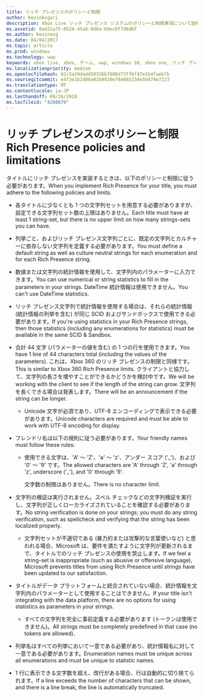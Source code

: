 ```yaml
---
title: リッチ プレゼンスのポリシーと制限
author: KevinAsgari
description: Xbox Live リッチ プレゼンス システムのポリシーと制限事項について説明します。
ms.assetid: 0ad21a75-0524-45a8-8d8a-0dec0f7d6d6f
ms.author: kevinasg
ms.date: 04/04/2017
ms.topic: article
ms.prod: windows
ms.technology: uwp
keywords: xbox live, xbox, ゲーム, uwp, windows 10, xbox one, リッチ プレゼンス, ポリシー
ms.localizationpriority: medium
ms.openlocfilehash: 02c5a39dadd50326b7008d73ff6f47e1b4faeb7b
ms.sourcegitcommit: e4f3e1b2d08a02b9920e78e802234e5b674e7223
ms.translationtype: MT
ms.contentlocale: ja-JP
ms.lasthandoff: 09/26/2018
ms.locfileid: "4208879"
---
```

# <a name="rich-presence-policies-and-limitations"></a><span data-ttu-id="5e96d-104">リッチ プレゼンスのポリシーと制限</span><span class="sxs-lookup"><span data-stu-id="5e96d-104">Rich Presence policies and limitations</span></span>

<span data-ttu-id="5e96d-105">タイトルにリッチ プレゼンスを実装するときは、以下のポリシーと制限に従う必要があります。</span><span class="sxs-lookup"><span data-stu-id="5e96d-105">When you implement Rich Presence for your title, you must adhere to the following policies and limits.</span></span>

-   <span data-ttu-id="5e96d-106">各タイトルに少なくとも 1 つの文字列セットを用意する必要がありますが、設定できる文字列セット数の上限はありません。</span><span class="sxs-lookup"><span data-stu-id="5e96d-106">Each title must have at least 1 string-set, but there is no upper limit on how many strings-sets you can have.</span></span>
-   <span data-ttu-id="5e96d-107">列挙ごと、およびリッチ プレゼンス文字列ごとに、既定の文字列とカルチャーに依存しない文字列を定義する必要があります。</span><span class="sxs-lookup"><span data-stu-id="5e96d-107">You must define a default string as well as culture neutral strings for each enumeration and for each Rich Presence string.</span></span>
-   <span data-ttu-id="5e96d-108">数値または文字列の統計情報を使用して、文字列内のパラメーターに入力できます。</span><span class="sxs-lookup"><span data-stu-id="5e96d-108">You can use numerical or string statistics to fill in the parameters in your strings.</span></span> <span data-ttu-id="5e96d-109">DateTime 統計情報は使用できません。</span><span class="sxs-lookup"><span data-stu-id="5e96d-109">You can't use DateTime statistics.</span></span>
-   <span data-ttu-id="5e96d-110">リッチ プレゼンス文字列で統計情報を使用する場合は、それらの統計情報 (統計情報の列挙を含む) が同じ SCID およびサンドボックスで使用できる必要があります。</span><span class="sxs-lookup"><span data-stu-id="5e96d-110">If you're using statistics in your Rich Presence strings, then those statistics (including any enumerations for statistics) must be available in the same SCID & Sandbox.</span></span>
-   <span data-ttu-id="5e96d-111">合計 44 文字 (パラメーターの値を含む) の 1 つの行を使用できます。</span><span class="sxs-lookup"><span data-stu-id="5e96d-111">You have 1 line of 44 characters total (including the values of the parameters).</span></span> <span data-ttu-id="5e96d-112">これは、Xbox 360 のリッチ プレゼンスの制限と同様です。</span><span class="sxs-lookup"><span data-stu-id="5e96d-112">This is similar to Xbox 360 Rich Presence limits.</span></span> <span data-ttu-id="5e96d-113">クライアントと協力して、文字列の長さを増やすことができるかどうかを検討中です。</span><span class="sxs-lookup"><span data-stu-id="5e96d-113">We will be working with the client to see if the length of the string can grow.</span></span> <span data-ttu-id="5e96d-114">文字列を長くできる場合は発表します。</span><span class="sxs-lookup"><span data-stu-id="5e96d-114">There will be an announcement if the string can be longer.</span></span>
    -   <span data-ttu-id="5e96d-115">Unicode 文字が必須であり、UTF-8 エンコーディングで表示できる必要があります。</span><span class="sxs-lookup"><span data-stu-id="5e96d-115">Unicode characters are required and must be able to work with UTF-8 encoding for display.</span></span>
-   <span data-ttu-id="5e96d-116">フレンドリ名は以下の規則に従う必要があります。</span><span class="sxs-lookup"><span data-stu-id="5e96d-116">Your friendly names must follow these rules:</span></span>
    -   <span data-ttu-id="5e96d-117">使用できる文字は、'A' ～ 'Z'、'a' ～ 'z'、アンダー スコア ('\_')、および '0' ～ '9' です。</span><span class="sxs-lookup"><span data-stu-id="5e96d-117">The allowed characters are 'A' through 'Z', 'a' through 'z', underscore ('\_'), and '0' through '9'.</span></span>

        <span data-ttu-id="5e96d-118">文字数の制限はありません。</span><span class="sxs-lookup"><span data-stu-id="5e96d-118">There is no character limit.</span></span>

-   <span data-ttu-id="5e96d-119">文字列の検証は実行されません。スペル チェックなどの文字列検証を実行し、文字列が正しくローカライズされていることを確認する必要があります。</span><span class="sxs-lookup"><span data-stu-id="5e96d-119">No string verification is done on your strings; you must do any string verification, such as spellcheck and verifying that the string has been localized properly.</span></span>
    -   <span data-ttu-id="5e96d-120">文字列セットが不適切である (暴力的または攻撃的な言葉使いなど) と思われる場合、Microsoft は、要件を満たすように文字列が更新されるまで、タイトルでのリッチ プレゼンスの使用を禁止します。</span><span class="sxs-lookup"><span data-stu-id="5e96d-120">If we feel a string-set is inappropriate (such as abusive or offensive language), Microsoft prevents titles from using Rich Presence until strings have been updated to our satisfaction.</span></span>
-   <span data-ttu-id="5e96d-121">タイトルがデータ プラットフォームと統合されていない場合、統計情報を文字列内のパラメーターとして使用することはできません。</span><span class="sxs-lookup"><span data-stu-id="5e96d-121">If your title isn't integrating with the data platform, there are no options for using statistics as parameters in your strings.</span></span>
    -   <span data-ttu-id="5e96d-122">すべての文字列を完全に事前定義する必要があります (トークンは使用できません)。</span><span class="sxs-lookup"><span data-stu-id="5e96d-122">All strings must be completely predefined in that case (no tokens are allowed).</span></span>
-   <span data-ttu-id="5e96d-123">列挙名はすべての列挙において一意である必要があり、統計情報名に対して一意である必要があります。</span><span class="sxs-lookup"><span data-stu-id="5e96d-123">Enumeration names must be unique across all enumerations and must be unique to statistic names.</span></span>
-   <span data-ttu-id="5e96d-124">1 行に表示できる文字数を超え、改行がある場合、行は自動的に切り捨てられます。</span><span class="sxs-lookup"><span data-stu-id="5e96d-124">If a line exceeds the number of characters that can be shown, and there is a line break, the line is automatically truncated.</span></span>
